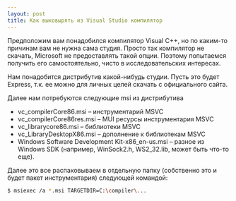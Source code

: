 ```yaml
---
layout: post
title: Как выковырять из Visual Studio компилятор
---
```


Предположим вам понадобился компилятор Visual C++, но по каким-то причинам вам не нужна сама студия. Просто так компилятор не скачать, Micrоsоft не предоставлять такой опции. Поэтому попытаемся получить его самостоятельно, чисто в исследовательских интересах.

Нам понадобится дистрибутив какой-нибудь студии. Пусть это будет Express, т.к. ее можно для личных целей скачать с официального сайта.

Далее нам потребуются следующие msi из дистрибутива

 * vc_compilerCore86.msi – инструментарий MSVC
 * vc_compilerCore86res.msi – MUI ресурсы инструментария MSVC
 * vc_librarycore86.msi – библиотеки MSVC
 * vc_LibraryDesktopX86.msi – дополнение к библиотекам MSVC
 * Windows Software Development Kit-x86_en-us.msi – разное из Windows SDK (например, WinSock2.h, WS2_32.lib, может быть что-то еще).

Далее это все распаковываем в отдельную папку (собственно это и будет пакет инструментария) следующей командой:

``` bash
$ msiexec /a *.msi TARGETDIR=C:\compiler\...
```
